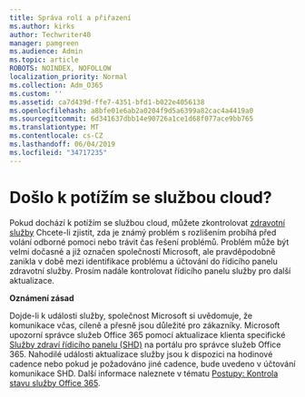```yaml
---
title: Správa rolí a přiřazení
ms.author: kirks
author: Techwriter40
manager: pamgreen
ms.audience: Admin
ms.topic: article
ROBOTS: NOINDEX, NOFOLLOW
localization_priority: Normal
ms.collection: Adm_O365
ms.custom: ''
ms.assetid: ca7d439d-ffe7-4351-bfd1-b022e4056138
ms.openlocfilehash: a8bfe01e6ab2a0204f9d5a6399a82cac4a4419a0
ms.sourcegitcommit: 6d341637dbb14e90726a1ce1d68f077ace9bb765
ms.translationtype: MT
ms.contentlocale: cs-CZ
ms.lasthandoff: 06/04/2019
ms.locfileid: "34717235"
---
```

# <a name="experiencing-problems-with-a-cloud-service"></a>Došlo k potížím se službou cloud?

Pokud dochází k potížím se službou cloud, můžete zkontrolovat [zdravotní služby](https://admin.microsoft.com/AdminPortal/Home#/servicehealth) Chcete-li zjistit, zda je známý problém s rozlišením probíhá před volání odborné pomoci nebo trávit čas řešení problémů. Problém může být velmi dočasné a již označen společností Microsoft, ale pravděpodobně zanikla v době mezi identifikace problému a účtování do řídicího panelu zdravotní služby. Prosím nadále kontrolovat řídicího panelu služby pro další aktualizace.

**Oznámení zásad**

Dojde-li k události služby, společnost Microsoft si uvědomuje, že komunikace včas, cíleně a přesně jsou důležité pro zákazníky. Microsoft upozorní správce služeb Office 365 pomocí aktualizace klienta specifické [Služby zdraví řídicího panelu (SHD)](https://admin.microsoft.com/AdminPortal/Home#/servicehealth) na portálu pro správce služeb Office 365. Nahodilé události aktualizace služby jsou k dispozici na hodinové cadence nebo pokud je požadováno jiné cadence, bude uvedeno v účtování komunikace SHD. Další informace naleznete v tématu [Postupy: Kontrola stavu služby Office 365](https://docs.microsoft.com/en-us/office365/enterprise/view-service-health).

